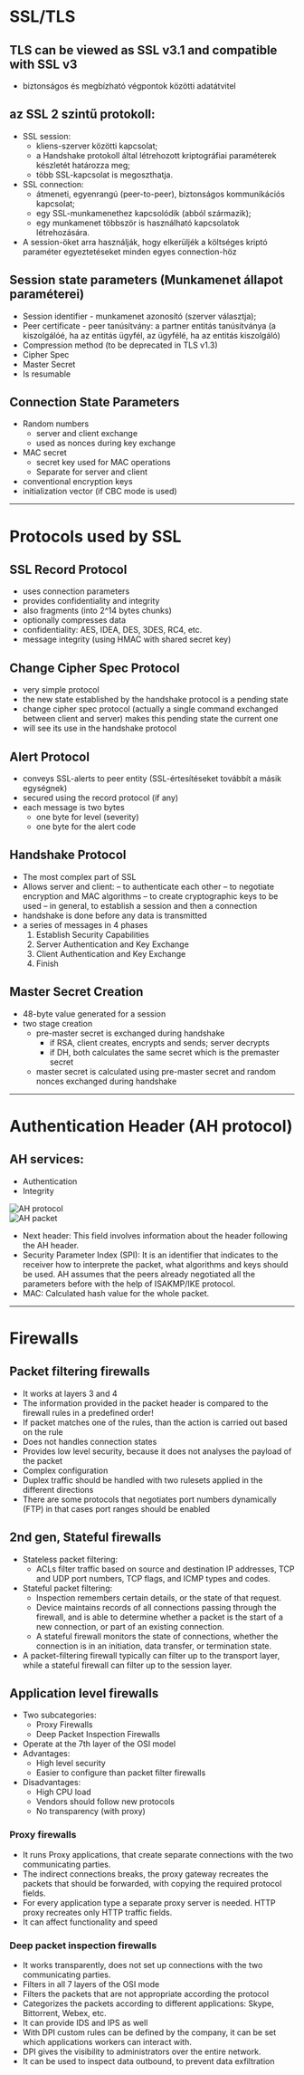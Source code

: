 # SSL/TLS
## TLS can be viewed as SSL v3.1 and compatible with SSL v3

- biztonságos és megbízható végpontok közötti adatátvitel

## az SSL 2 szintű protokoll:
- SSL session:
    - kliens-szerver közötti kapcsolat;
    - a Handshake protokoll által létrehozott kriptográfiai paraméterek készletét határozza meg;
    - több SSL-kapcsolat is megoszthatja.
- SSL connection:
    - átmeneti, egyenrangú (peer-to-peer), biztonságos kommunikációs kapcsolat;
    - egy SSL-munkamenethez kapcsolódik (abból származik);
    - egy munkamenet többször is használható kapcsolatok létrehozására.
- A session-öket arra használják, hogy elkerüljék a költséges kriptó paraméter egyeztetéseket minden egyes connection-höz

## Session state parameters (Munkamenet állapot paraméterei)
- Session identifier - munkamenet azonosító (szerver választja);
- Peer certificate - peer tanúsítvány: a partner entitás tanúsítványa (a kiszolgálóé, ha az entitás ügyfél, az ügyfélé, ha az entitás kiszolgáló)
- Compression method (to be deprecated in TLS v1.3)
- Cipher Spec
- Master Secret
- Is resumable

## Connection State Parameters
- Random numbers
    - server and client exchange
    - used as nonces during key exchange
- MAC secret
    - secret key used for MAC operations
    - Separate for server and client
- conventional encryption keys
- initialization vector (if CBC mode is used)

---

# Protocols used by SSL
## SSL Record Protocol
- uses connection parameters
- provides confidentiality and integrity
- also fragments (into 2^14 bytes chunks)
- optionally compresses data
- confidentiality: AES, IDEA, DES, 3DES, RC4, etc.
- message integrity (using HMAC with shared secret key)

## Change Cipher Spec Protocol
- very simple protocol
- the new state established by the handshake protocol is a pending state
- change cipher spec protocol (actually a single command exchanged between client and server) makes this pending state the current one
- will see its use in the handshake protocol

## Alert Protocol
- conveys SSL-alerts to peer entity (SSL-értesítéseket továbbít a másik egységnek)
- secured using the record protocol (if any)
- each message is two bytes
    - one byte for level (severity)
    - one byte for the alert code

## Handshake Protocol
- The most complex part of SSL
- Allows server and client:
    – to authenticate each other
    – to negotiate encryption and MAC algorithms
    – to create cryptographic keys to be used
    – in general, to establish a session and then a connection
- handshake is done before any data is transmitted
- a series of messages in 4 phases
    1. Establish Security Capabilities
    2. Server Authentication and Key Exchange
    3. Client Authentication and Key Exchange
    4. Finish

## Master Secret Creation
- 48-byte value generated for a session
- two stage creation
    - pre-master secret is exchanged during handshake
        - if RSA, client creates, encrypts and sends; server decrypts
        - if DH, both calculates the same secret which is the premaster secret
    - master secret is calculated using pre-master secret and random nonces exchanged during handshake

---

# Authentication Header (AH protocol)
## AH services:
- Authentication
- Integrity

![AH protocol](./image01.png)<br>
![AH packet](./image02.png)<br>

- Next header: This field involves information about the header following the AH header. 
- Security Parameter Index (SPI): It is an identifier that indicates to the receiver how to interprete the packet, what algorithms and keys should be used. AH assumes that the peers already negotiated all the parameters before with the help of ISAKMP/IKE protocol.
- MAC: Calculated hash value for the whole packet.

---

# Firewalls
## Packet filtering firewalls
- It works at layers 3 and 4
- The information provided in the packet header is compared to the firewall rules in a predefined order!
- If packet matches one of the rules, than the action is carried out based on the rule
- Does not handles connection states
- Provides low level security, because it does not analyses the payload of the packet
- Complex configuration
- Duplex traffic should be handled with two rulesets applied in the different directions
- There are some protocols that negotiates port numbers dynamically (FTP) in that cases port ranges should be enabled

## 2nd gen, Stateful firewalls
- Stateless packet filtering:
    - ACLs filter traffic based on source and destination IP addresses, TCP and UDP port numbers, TCP flags, and ICMP types and codes.
- Stateful packet filtering:
    - Inspection remembers certain details, or the state of that request.
    - Device maintains records of all connections passing through the firewall, and is able to determine whether a packet is the start of a new connection, or part of an existing connection.
    - A stateful firewall monitors the state of connections, whether the connection is in an initiation, data transfer, or termination state.
- A packet-filtering firewall typically can filter up to the transport layer, while a stateful firewall can filter up to the session layer.

## Application level firewalls
- Two subcategories:
    - Proxy Firewalls
    - Deep Packet Inspection Firewalls
- Operate at the 7th layer of the OSI model
- Advantages:
    - High level security
    - Easier to configure than packet filter firewalls
- Disadvantages:
    - High CPU load
    - Vendors should follow new protocols
    - No transparency (with proxy)

### Proxy firewalls
- It runs Proxy applications, that create separate connections with the two communicating parties.
- The indirect connections breaks, the proxy gateway recreates the packets that should be forwarded, with copying the required protocol fields.
- For every application type a separate proxy server is needed. HTTP proxy recreates only HTTP traffic fields.
- It can affect functionality and speed

### Deep packet inspection firewalls
- It works transparently, does not set up connections with the two communicating parties.
- Filters in all 7 layers of the OSI mode
- Filters the packets that are not appropriate according the protocol
- Categorizes the packets according to different applications: Skype, Bittorrent, Webex, etc.
- It can provide IDS and IPS as well
- With DPI custom rules can be defined by the company, it can be set which applications workers can interact with.
- DPI gives the visibility to administrators over the entire network.
- It can be used to inspect data outbound, to prevent data exfiltration



